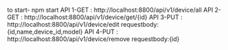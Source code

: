 to start-  npm start
API 1-GET : http://localhost:8800/api/v1/device/all
API 2-GET : http://localhost:8800/api/v1/device/get/{id}
API 3-PUT : http://localhost:8800/api/v1/device/edit requestbody:{id,name,device_id,model}
API 4-PUT : http://localhost:8800/api/v1/device/remove requestbody:{id}